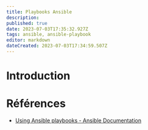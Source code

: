 ```yaml
---
title: Playbooks Ansible
description: 
published: true
date: 2023-07-03T17:35:32.927Z
tags: ansible, ansible-playbook
editor: markdown
dateCreated: 2023-07-03T17:34:59.507Z
---
```


# Introduction
# Références
- [Using Ansible playbooks - Ansible Documentation](https://docs.ansible.com/ansible/latest/playbook_guide/index.html)